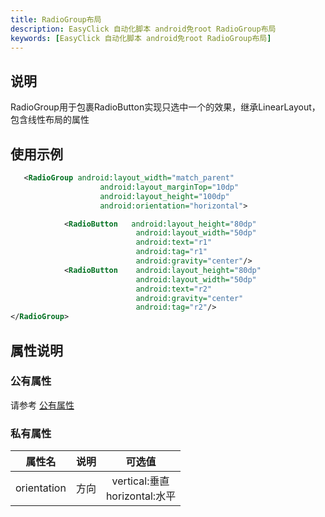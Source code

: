 ```yaml
---
title: RadioGroup布局
description: EasyClick 自动化脚本 android免root RadioGroup布局
keywords: [EasyClick 自动化脚本 android免root RadioGroup布局]
---
```


## 说明
RadioGroup用于包裹RadioButton实现只选中一个的效果，继承LinearLayout，包含线性布局的属性

## 使用示例
```xml showLineNumbers
   <RadioGroup android:layout_width="match_parent"
                    android:layout_marginTop="10dp"
                    android:layout_height="100dp"
                    android:orientation="horizontal">

            <RadioButton   android:layout_height="80dp"
                            android:layout_width="50dp"
                            android:text="r1"
                            android:tag="r1"
                            android:gravity="center"/>
            <RadioButton    android:layout_height="80dp"
                            android:layout_width="50dp"
                            android:text="r2"
                            android:gravity="center"
                            android:tag="r2"/>
</RadioGroup>
```

## 属性说明

### 公有属性
请参考 [公有属性](/zh-cn/funcs/ui/ui-native-view.md#公有属性)

### 私有属性

| 属性名 | 说明 | 可选值 |
| :------: | :------: | :------: |
| orientation | 方向 | vertical:垂直 <br/> horizontal:水平 |
